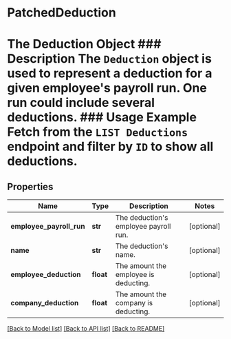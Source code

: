 # PatchedDeduction

# The Deduction Object ### Description The `Deduction` object is used to represent a deduction for a given employee's payroll run. One run could include several deductions.  ### Usage Example Fetch from the `LIST Deductions` endpoint and filter by `ID` to show all deductions.
## Properties
Name | Type | Description | Notes
------------ | ------------- | ------------- | -------------
**employee_payroll_run** | **str** | The deduction&#39;s employee payroll run. | [optional] 
**name** | **str** | The deduction&#39;s name. | [optional] 
**employee_deduction** | **float** | The amount the employee is deducting. | [optional] 
**company_deduction** | **float** | The amount the company is deducting. | [optional] 

[[Back to Model list]](../README.md#documentation-for-models) [[Back to API list]](../README.md#documentation-for-api-endpoints) [[Back to README]](../README.md)


